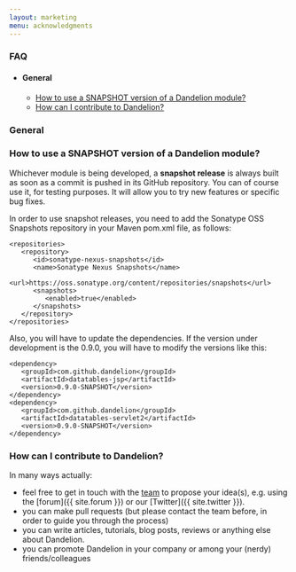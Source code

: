 ```yaml
---
layout: marketing
menu: acknowledgments
---
```


### FAQ

<ul>
   <li>
      <h4>General</h4>
      <ul>
         <li><a href="#snapshot">How to use a SNAPSHOT version of a Dandelion module?</a></li>
		 <li><a href="#contributing">How can I contribute to Dandelion?</a></li>
      </ul>
   </li>
</ul>

### General

<h3 id="snapshot">How to use a SNAPSHOT version of a Dandelion module?</h3>

Whichever module is being developed, a **snapshot release** is always built as soon as a commit is pushed in its GitHub repository. You can of course use it, for testing purposes. It will allow you to try new features or specific bug fixes.

In order to use snapshot releases, you need to add the Sonatype OSS Snapshots repository in your Maven pom.xml file, as follows:


    <repositories>
       <repository>
          <id>sonatype-nexus-snapshots</id>
          <name>Sonatype Nexus Snapshots</name>
          <url>https://oss.sonatype.org/content/repositories/snapshots</url>
          <snapshots>
             <enabled>true</enabled>
          </snapshots>
       </repository>
    </repositories>

Also, you will have to update the dependencies. If the version under development is the 0.9.0, you will have to modify the versions like this:


    <dependency>
       <groupId>com.github.dandelion</groupId>
       <artifactId>datatables-jsp</artifactId>
       <version>0.9.0-SNAPSHOT</version>
    </dependency>         
    <dependency>
       <groupId>com.github.dandelion</groupId>
       <artifactId>datatables-servlet2</artifactId>
       <version>0.9.0-SNAPSHOT</version>
    </dependency>


<h3 id="contributing">How can I contribute to Dandelion?</h3>

In many ways actually:

 * feel free to get in touch with the [team](/team) to propose your idea(s), e.g. using the [forum]({{ site.forum }}) or our [Twitter]({{ site.twitter }}).
 * you can make pull requests (but please contact the team before, in order to guide you through the process)
 * you can write articles, tutorials, blog posts, reviews or anything else about Dandelion.
 * you can promote Dandelion in your company or among your (nerdy) friends/colleagues